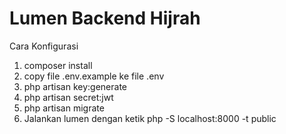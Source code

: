 # Lumen Backend Hijrah

Cara Konfigurasi

1. composer install
2. copy file .env.example ke file .env
3. php artisan key:generate
4. php artisan secret:jwt
5. php artisan migrate
6. Jalankan lumen dengan ketik php -S localhost:8000 -t public

